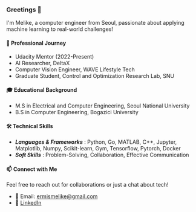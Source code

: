 ### Greetings 👋

I'm Melike, a computer engineer from Seoul, passionate about applying machine learning to real-world challenges!

#### 💼 Professional Journey
* Udacity Mentor (2022-Present)
* AI Researcher, DeltaX 
* Computer Vision Engineer, WAVE Lifestyle Tech
* Graduate Student, Control and Optimization Research Lab, SNU 

#### 🎓 Educational Background
* M.S in Electrical and Computer Engineering, Seoul National University
* B.S in Computer Engineering, Bogazici University

#### 🛠️ Technical Skills
* ***Languages & Frameworks*** : Python, Go, MATLAB, C++, Jupyter, Matplotlib, Numpy, Scikit-learn, Gym, Tensorflow, Pytorch, Docker
* ***Soft Skills*** : Problem-Solving, Collaboration, Effective Communication

#### 📫 Connect with Me
Feel free to reach out for collaborations or just a chat about tech!
- 📧 Email: ermismelike@gmail.com
- 🔗 [LinkedIn](https://www.linkedin.com/in/ermismel/)


